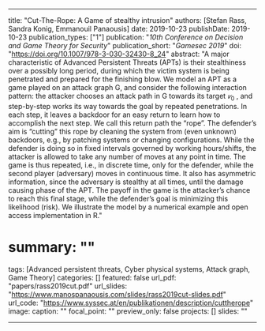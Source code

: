 

---
title: "Cut-The-Rope: A Game of stealthy intrusion"
authors: [Stefan Rass, Sandra Konig, Emmanouil Panaousis]
date: 2019-10-23
publishDate: 2019-10-23
publication_types: ["1"]
publication: "_10th Conference on Decision and Game Theory for Security_"
publication_short: "_Gamesec 2019_"
doi: "https://doi.org/10.1007/978-3-030-32430-8_24"
abstract: "A major characteristic of Advanced Persistent Threats (APTs) is their stealthiness over a possibly long period, during which the victim system is being penetrated and prepared for the finishing blow. We model an APT as a game played on an attack graph G, and consider the following interaction pattern: the attacker chooses an attack path in G towards its target $𝑣_0$ , and step-by-step works its way towards the goal by repeated penetrations. In each step, it leaves a backdoor for an easy return to learn how to accomplish the next step. We call this return path the “rope”. The defender’s aim is “cutting” this rope by cleaning the system from (even unknown) backdoors, e.g., by patching systems or changing configurations. While the defender is doing so in fixed intervals governed by working hours/shifts, the attacker is allowed to take any number of moves at any point in time. The game is thus repeated, i.e., in discrete time, only for the defender, while the second player (adversary) moves in continuous time. It also has asymmetric information, since the adversary is stealthy at all times, until the damage causing phase of the APT. The payoff in the game is the attacker’s chance to reach this final stage, while the defender’s goal is minimizing this likelihood (risk). We illustrate the model by a numerical example and open access implementation in R."
# summary: ""
tags: [Advanced persistent threats, Cyber physical systems, Attack graph, Game Theory]
categories: []
featured: false
url_pdf: "papers/rass2019cut.pdf"
url_slides: "https://www.manospanaousis.com/slides/rass2019cut-slides.pdf"
url_code: "https://www.syssec.at/en/publikationen/description/cuttherope"
image:
  caption: ""
  focal_point: ""
  preview_only: false
projects: []
slides: ""

---
